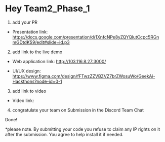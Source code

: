 # Hey Team2_Phase_1

1. add your PR

- Presentation link: https://docs.google.com/presentation/d/1XnfcNPe8yZQYQlutCcpc5RGnmGDtdKS9/edit#slide=id.p3

2. add link to the live demo

- Web application link: http://103.116.8.27:3000/

- UI/UX design: https://www.figma.com/design/fFTwzZZVBZVZ7brZWosuWo/GeekAi-Hackthons?node-id=0-1

3. add link to video

- Video link: 

4. congratulate your team on Submission in the Discord Team Chat

Done!

*please note.
By submitting your code you refuse to claim any IP rights on it after the submission.
You agree to help install it if needed.
